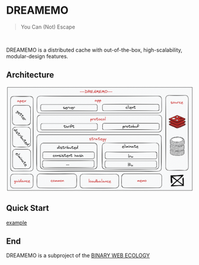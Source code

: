 # DREAMEMO

> You Can (Not) Escape

![]()

DREAMEMO is a distributed cache with out-of-the-box, high-scalability, modular-design features.

## Architecture

![dreamemo-arch](./image/dreamemo-arch.png)

## Quick Start

[example](./example/helloworld)

## End

DREAMEMO is a subproject of the [BINARY WEB ECOLOGY](https://github.com/B1NARY-GR0UP)